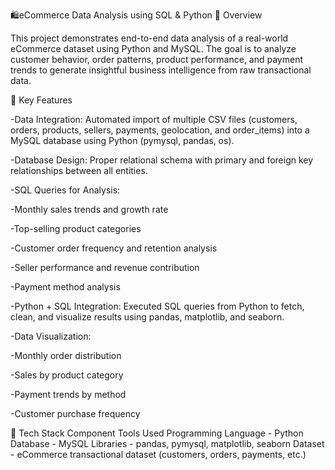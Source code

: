 🛍️eCommerce Data Analysis using SQL & Python
📘 Overview

This project demonstrates end-to-end data analysis of a real-world eCommerce dataset using Python and MySQL. The goal is to analyze customer behavior, order patterns, product performance, and payment trends to generate insightful business intelligence from raw transactional data.

🚀 Key Features

-Data Integration: Automated import of multiple CSV files (customers, orders, products, sellers, payments, geolocation, and order_items) into a MySQL database using Python (pymysql, pandas, os).

-Database Design: Proper relational schema with primary and foreign key relationships between all entities.

-SQL Queries for Analysis:

-Monthly sales trends and growth rate

-Top-selling product categories

-Customer order frequency and retention analysis

-Seller performance and revenue contribution

-Payment method analysis

-Python + SQL Integration: Executed SQL queries from Python to fetch, clean, and visualize results using pandas, matplotlib, and seaborn.

-Data Visualization:

-Monthly order distribution

-Sales by product category

-Payment trends by method

-Customer purchase frequency

🧠 Tech Stack
Component	Tools Used
Programming Language	- Python
Database - MySQL
Libraries	- pandas, pymysql, matplotlib, seaborn
Dataset -	eCommerce transactional dataset (customers, orders, payments, etc.)
